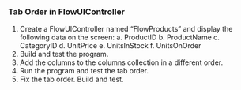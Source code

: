 ﻿### Tab Order in FlowUIController
1.	Create a FlowUIController named “FlowProducts” and display the following data on the screen:
    a.	ProductID
    b.	ProductName
    c.	CategoryID
    d.	UnitPrice
    e.	UnitsInStock
    f.	UnitsOnOrder
2.	Build and test the program.
3.	Add the columns to the columns collection in a different order.
4.	Run the program and test the tab order.
5.	Fix the tab order. Build and test.
